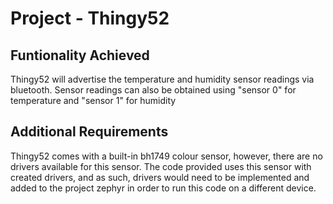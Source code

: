 # Project - Thingy52

## Funtionality Achieved
Thingy52 will advertise the temperature and humidity sensor readings via bluetooth.
Sensor readings can also be obtained using "sensor 0" for temperature and "sensor 1" for humidity

## Additional Requirements
Thingy52 comes with a built-in bh1749 colour sensor, however, there are no drivers available for this sensor.
The code provided uses this sensor with created drivers, and as such, drivers would need to be implemented  and added to
the project zephyr in order to run this code on a different device.